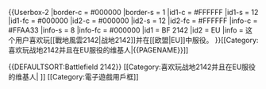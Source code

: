 {{Userbox-2
  |border-c = #000000
  |border-s = 1
  |id1-c    = #FFFFFF
  |id1-s    = 12
  |id1-fc   = #000000
  |id2-c    = #000000
  |id2-s    = 12
  |id2-fc   = #FFFFFF
  |info-c   = #FFAA33
  |info-s   = 8
  |info-fc  = #000000
  |id1      = BF 2142
  |id2      = EU
  |info     = 这个用户喜欢玩[[戰地風雲2142|战地2142]]并在[[欧盟|EU]]中服役。
}}<includeonly>[[Category:喜欢玩战地2142并且在EU服役的维基人|{{PAGENAME}}]]</includeonly><noinclude>

{{DEFAULTSORT:Battlefield 2142}}
[[Category:喜欢玩战地2142并且在EU服役的维基人| ]]
[[Category:電子遊戲用戶框]]
</noinclude>